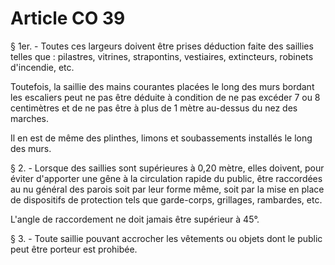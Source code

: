 # Article CO 39

§ 1er. - Toutes ces largeurs doivent être prises déduction faite des saillies telles que : pilastres, vitrines, strapontins, vestiaires, extincteurs, robinets d'incendie, etc.

Toutefois, la saillie des mains courantes placées le long des murs bordant les escaliers peut ne pas être déduite à condition de ne pas excéder 7 ou 8 centimètres et de ne pas être à plus de 1 mètre au-dessus du nez des marches.

Il en est de même des plinthes, limons et soubassements installés le long des murs.

§ 2. - Lorsque des saillies sont supérieures à 0,20 mètre, elles doivent, pour éviter d'apporter une gêne à la circulation rapide du public, être raccordées au nu général des parois soit par leur forme même, soit par la mise en place de dispositifs de protection tels que garde-corps, grillages, rambardes, etc.

L'angle de raccordement ne doit jamais être supérieur à 45°.

§ 3. - Toute saillie pouvant accrocher les vêtements ou objets dont le public peut être porteur est prohibée.
